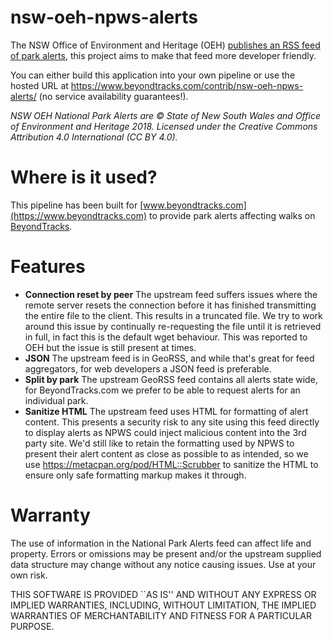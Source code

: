 # nsw-oeh-npws-alerts

The NSW Office of Environment and Heritage (OEH) [publishes an RSS feed of park alerts](http://www.nationalparks.nsw.gov.au/api/rssfeed/get), this project aims to make that feed more developer friendly.

You can either build this application into your own pipeline or use the hosted URL at https://www.beyondtracks.com/contrib/nsw-oeh-npws-alerts/ (no service availability guarantees!).

_NSW OEH National Park Alerts are © State of New South Wales and Office of Environment and Heritage 2018. Licensed under the Creative Commons Attribution 4.0 International (CC BY 4.0)._

# Where is it used?

This pipeline has been built for [www.beyondtracks.com](https://www.beyondtracks.com) to provide park alerts affecting walks on [BeyondTracks](https://www.beyondtracks.com).

# Features

 - **Connection reset by peer** The upstream feed suffers issues where the remote server resets the connection before it has finished transmitting the entire file to the client. This results in a truncated file. We try to work around this issue by continually re-requesting the file until it is retrieved in full, in fact this is the default wget behaviour. This was reported to OEH but the issue is still present at times.
 - **JSON** The upstream feed is in GeoRSS, and while that's great for feed aggregators, for web developers a JSON feed is preferable.
 - **Split by park** The upstream GeoRSS feed contains all alerts state wide, for BeyondTracks.com we prefer to be able to request alerts for an individual park.
 - **Sanitize HTML** The upstream feed uses HTML for formatting of alert content. This presents a security risk to any site using this feed directly to display alerts as NPWS could inject malicious content into the 3rd party site. We'd still like to retain the formatting used by NPWS to present their alert content as close as possible to as intended, so we use https://metacpan.org/pod/HTML::Scrubber to sanitize the HTML to ensure only safe formatting markup makes it through.

# Warranty

The use of information in the National Park Alerts feed can affect life and property.
Errors or omissions may be present and/or the upstream supplied data
structure may change without any notice causing issues. Use at your own risk.

THIS SOFTWARE IS PROVIDED ``AS IS'' AND WITHOUT ANY EXPRESS OR
IMPLIED WARRANTIES, INCLUDING, WITHOUT LIMITATION, THE IMPLIED
WARRANTIES OF MERCHANTABILITY AND FITNESS FOR A PARTICULAR PURPOSE.
